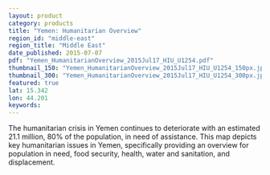 ```yaml
---
layout: product
category: products
title: "Yemen: Humanitarian Overview"
region_id: "middle-east"
region_title: "Middle East"
date_published: 2015-07-07
pdf: "Yemen_HumanitarianOverview_2015Jul17_HIU_U1254.pdf"
thumbnail_150: "Yemen_HumanitarianOverview_2015Jul17_HIU_U1254_150px.jpg"
thumbnail_300: "Yemen_HumanitarianOverview_2015Jul17_HIU_U1254_300px.jpg"
featured: true
lat: 15.342
lon: 44.201
keywords:
---
```

The humanitarian crisis in Yemen continues to deteriorate with an estimated 21.1 million, 80% of the population, in need of assistance. This map depicts key humanitarian issues in Yemen, specifically providing an overview for population in need, food security, health, water and sanitation, and displacement.
